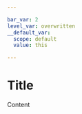 ```yaml
---

bar_var: 2
level_var: overwritten
__default_var:
  scope: default
  value: this

---
```


Title
=====

Content

